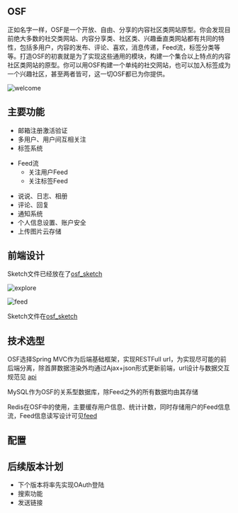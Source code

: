 ## OSF

正如名字一样，OSF是一个开放、自由、分享的内容社区类网站原型。你会发现目前绝大多数的社交类网站、内容分享类、社区类、兴趣垂直类网站都有共同的特性，包括多用户，内容的发布、评论、喜欢，消息传递，Feed流，标签分类等等。打造OSF的初衷就是为了实现这些通用的模块，构建一个集合以上特点的内容社区类网站的原型。你可以用OSF构建一个单纯的社交网站，也可以加入标签成为一个兴趣社区，甚至两者皆可，这一切OSF都已为你提供。

![welcome](http://7xkkim.com1.z0.glb.clouddn.com/welcome.png)

## 主要功能 

* 邮箱注册激活验证 
* 多用户、用户间互相关注
* 标签系统
- Feed流  
  * 关注用户Feed
  * 关注标签Feed
* 说说、日志、相册
* 评论、回复
* 通知系统  
* 个人信息设置、账户安全
* 上传图片云存储

##  前端设计

Sketch文件已经放在了[osf_sketch](sketch) 


![explore](http://7xkkim.com1.z0.glb.clouddn.com/explore.png)

![feed](http://7xkkim.com1.z0.glb.clouddn.com/feed.png)

Sketch文件在[osf_sketch](sketch)

## 技术选型 

OSF选择Spring MVC作为后端基础框架，实现RESTFull url，为实现尽可能的前后端分离，除首屏数据渲染外均通过Ajax+json形式更新前端，url设计与数据交互规范见 [api](http)

MySQL作为OSF的关系型数据库，除Feed之外的所有数据均由其存储

Redis在OSF中的使用，主要缓存用户信息、统计计数，同时存储用户的Feed信息流，Feed信息读写设计可见[feed](feed)  

## 配置



## 后续版本计划 

* 下个版本将率先实现OAuth登陆
* 搜索功能  
* 发送链接 

